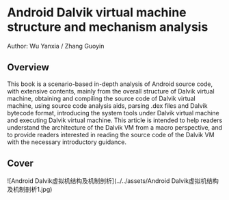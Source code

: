 # Android Dalvik virtual machine structure and mechanism analysis

Author: Wu Yanxia / Zhang Guoyin

## Overview

This book is a scenario-based in-depth analysis of Android source code, with extensive contents, mainly from the overall structure of Dalvik virtual machine, obtaining and compiling the source code of Dalvik virtual machine, using source code analysis aids, parsing .dex files and Dalvik bytecode format, introducing the system tools under Dalvik virtual machine and executing Dalvik virtual machine. This article is intended to help readers understand the architecture of the Dalvik VM from a macro perspective, and to provide readers interested in reading the source code of the Dalvik VM with the necessary introductory guidance.

## Cover

![Android Dalvik虚拟机结构及机制剖析](../../assets/Android Dalvik虚拟机结构及机制剖析1.jpg)